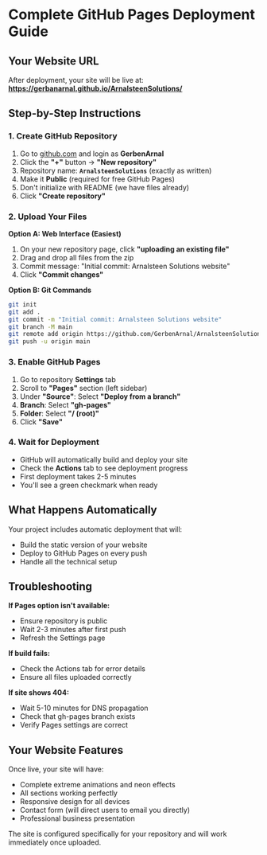 # Complete GitHub Pages Deployment Guide

## Your Website URL
After deployment, your site will be live at:
**https://gerbanarnal.github.io/ArnalsteenSolutions/**

## Step-by-Step Instructions

### 1. Create GitHub Repository
1. Go to [github.com](https://github.com) and login as **GerbenArnal**
2. Click the **"+"** button → **"New repository"**
3. Repository name: **`ArnalsteenSolutions`** (exactly as written)
4. Make it **Public** (required for free GitHub Pages)
5. Don't initialize with README (we have files already)
6. Click **"Create repository"**

### 2. Upload Your Files
**Option A: Web Interface (Easiest)**
1. On your new repository page, click **"uploading an existing file"**
2. Drag and drop all files from the zip
3. Commit message: "Initial commit: Arnalsteen Solutions website"
4. Click **"Commit changes"**

**Option B: Git Commands**
```bash
git init
git add .
git commit -m "Initial commit: Arnalsteen Solutions website"
git branch -M main
git remote add origin https://github.com/GerbenArnal/ArnalsteenSolutions.git
git push -u origin main
```

### 3. Enable GitHub Pages
1. Go to repository **Settings** tab
2. Scroll to **"Pages"** section (left sidebar)
3. Under **"Source"**: Select **"Deploy from a branch"**
4. **Branch**: Select **"gh-pages"** 
5. **Folder**: Select **"/ (root)"**
6. Click **"Save"**

### 4. Wait for Deployment
- GitHub will automatically build and deploy your site
- Check the **Actions** tab to see deployment progress
- First deployment takes 2-5 minutes
- You'll see a green checkmark when ready

## What Happens Automatically

Your project includes automatic deployment that will:
- Build the static version of your website
- Deploy to GitHub Pages on every push
- Handle all the technical setup

## Troubleshooting

**If Pages option isn't available:**
- Ensure repository is public
- Wait 2-3 minutes after first push
- Refresh the Settings page

**If build fails:**
- Check the Actions tab for error details
- Ensure all files uploaded correctly

**If site shows 404:**
- Wait 5-10 minutes for DNS propagation
- Check that gh-pages branch exists
- Verify Pages settings are correct

## Your Website Features

Once live, your site will have:
- Complete extreme animations and neon effects
- All sections working perfectly
- Responsive design for all devices
- Contact form (will direct users to email you directly)
- Professional business presentation

The site is configured specifically for your repository and will work immediately once uploaded.